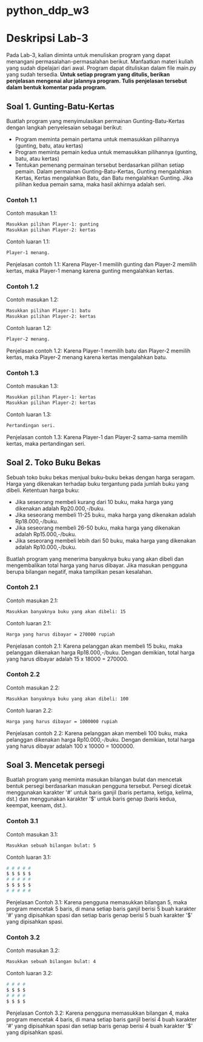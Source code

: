 # python_ddp_w3
# Deskripsi Lab-3
Pada Lab-3, kalian diminta untuk menuliskan program yang dapat menangani permasalahan-permasalahan berikut. Manfaatkan materi kuliah yang sudah dipelajari dari awal.
Program dapat dituliskan dalam file main.py yang sudah tersedia.
**Untuk setiap program yang ditulis, berikan penjelasan mengenai alur jalannya program. Tulis penjelasan tersebut dalam bentuk komentar pada program.**


## Soal 1. Gunting-Batu-Kertas
Buatlah program yang menyimulasikan permainan Gunting-Batu-Kertas dengan langkah penyelesaian sebagai berikut:
- Program meminta pemain pertama untuk memasukkan pilihannya (gunting, batu, atau kertas)
- Program meminta pemain kedua untuk memasukkan pilihannya (gunting, batu, atau kertas)
- Tentukan pemenang permainan tersebut berdasarkan pilihan setiap pemain. Dalam permainan Gunting-Batu-Kertas, Gunting mengalahkan Kertas, Kertas mengalahkan Batu, dan Batu mengalahkan Gunting. Jika pilihan kedua pemain sama, maka hasil akhirnya adalah seri.

### Contoh 1.1
Contoh masukan 1.1:
```sh
Masukkan pilihan Player-1: gunting
Masukkan pilihan Player-2: kertas
```

Contoh luaran 1.1:
```sh
Player-1 menang.
```

Penjelasan contoh 1.1:
Karena Player-1 memilih gunting dan Player-2 memilih kertas, maka Player-1 menang karena gunting mengalahkan kertas.


### Contoh 1.2
Contoh masukan 1.2:
```sh
Masukkan pilihan Player-1: batu
Masukkan pilihan Player-2: kertas
```

Contoh luaran 1.2:
```sh
Player-2 menang.
```

Penjelasan contoh 1.2:
Karena Player-1 memilih batu dan Player-2 memilih kertas, maka Player-2 menang karena kertas mengalahkan batu.


### Contoh 1.3
Contoh masukan 1.3:
```sh
Masukkan pilihan Player-1: kertas
Masukkan pilihan Player-2: kertas
```

Contoh luaran 1.3:
```sh
Pertandingan seri.
```

Penjelasan contoh 1.3:
Karena Player-1 dan Player-2 sama-sama memilih kertas, maka pertandingan seri.



## Soal 2. Toko Buku Bekas
Sebuah toko buku bekas menjual buku-buku bekas dengan harga seragam. Harga yang dikenakan terhadap buku tergantung pada jumlah buku yang dibeli.
Ketentuan harga buku:
- Jika seseorang membeli kurang dari 10 buku, maka harga yang dikenakan adalah Rp20.000,-/buku.
- Jika seseorang membeli 11-25 buku, maka harga yang dikenakan adalah Rp18.000,-/buku.
- Jika seseorang membeli 26-50 buku, maka harga yang dikenakan adalah Rp15.000,-/buku.
- Jika seseorang membeli lebih dari 50 buku, maka harga yang dikenakan adalah Rp10.000,-/buku.

Buatlah program yang menerima banyaknya buku yang akan dibeli dan mengembalikan total harga yang harus dibayar. Jika masukan pengguna berupa bilangan negatif, maka tampilkan pesan kesalahan.


### Contoh 2.1
Contoh masukan 2.1:
```sh
Masukkan banyaknya buku yang akan dibeli: 15
```

Contoh luaran 2.1:
```sh
Harga yang harus dibayar = 270000 rupiah
```

Penjelasan contoh 2.1:
Karena pelanggan akan membeli 15 buku, maka pelanggan dikenakan harga Rp18.000,-/buku. Dengan demikian, total harga yang harus dibayar adalah 15 x 18000 = 270000.


### Contoh 2.2
Contoh masukan 2.2:
```sh
Masukkan banyaknya buku yang akan dibeli: 100
```

Contoh luaran 2.2:
```sh
Harga yang harus dibayar = 1000000 rupiah
```

Penjelasan contoh 2.2:
Karena pelanggan akan membeli 100 buku, maka pelanggan dikenakan harga Rp10.000,-/buku. Dengan demikian, total harga yang harus dibayar adalah 100 x 10000 = 1000000.



## Soal 3. Mencetak persegi
Buatlah program yang meminta masukan bilangan bulat dan mencetak bentuk persegi berdasarkan masukan pengguna tersebut.
Persegi dicetak menggunakan karakter '#' untuk baris ganjil (baris pertama, ketiga, kelima, dst.) dan menggunakan karakter '$' untuk baris genap (baris kedua, keempat, keenam, dst.).


### Contoh 3.1
Contoh masukan 3.1:
```sh
Masukkan sebuah bilangan bulat: 5
```

Contoh luaran 3.1:
```sh
# # # # # 
$ $ $ $ $ 
# # # # # 
$ $ $ $ $ 
# # # # # 
```

Penjelasan Contoh 3.1:
Karena pengguna memasukkan bilangan 5, maka program mencetak 5 baris, di mana setiap baris ganjil berisi 5 buah karakter '#' yang dipisahkan spasi dan setiap baris genap berisi 5 buah karakter '$' yang dipisahkan spasi.


### Contoh 3.2
Contoh masukan 3.2:
```sh
Masukkan sebuah bilangan bulat: 4
```

Contoh luaran 3.2:
```sh
# # # # 
$ $ $ $ 
# # # # 
$ $ $ $ 
```

Penjelasan Contoh 3.2:
Karena pengguna memasukkan bilangan 4, maka program mencetak 4 baris, di mana setiap baris ganjil berisi 4 buah karakter '#' yang dipisahkan spasi dan setiap baris genap berisi 4 buah karakter '$' yang dipisahkan spasi.

